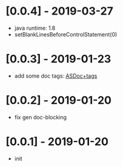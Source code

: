 # [0.0.4] - 2019-03-27
- java runtime: 1.8
- setBlankLinesBeforeControlStatement(0)

# [0.0.3] - 2019-01-23
- add some doc tags: [ASDoc+tags](https://cwiki.apache.org/confluence/display/FLEX/ASDoc+tags)

# [0.0.2] - 2019-01-20
- fix gen doc-blocking

# [0.0.1] - 2019-01-20
- init
